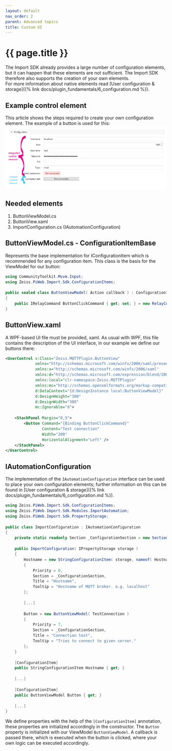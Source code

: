 ```yaml
---
layout: default
nav_order: 2
parent: Advanced topics
title: Custom UI
---
```


<!---
Ziele:
- aufzeigen, wie eigene UI-Elemente integriert werden können

Inhalt:
- anhand Beispiel-Plug-in das Vorgehen beschreiben
--->

# {{ page.title }}
The Import SDK already provides a large number of configuration elements, but it can happen that these elements are not sufficient. The Import SDK therefore also supports the creation of your own elements.\
For more information about native elements read [User configuration & storage]({% link docs/plugin_fundamentals/6_configuration.md %}).

## Example control element
This article shows the steps required to create your own configuration element. The example of a button is used for this:
![Control elements](../../assets/images/advanced_topics/2_custom_element.png "Control elements")

## Needed elements
1. ButtonViewModel.cs
2. ButtonView.xaml
3. ImportConfiguration.cs (IAutomationConfiguration)

## ButtonViewModel.cs - ConfigurationItemBase
Represents the base implementation for IConfigurationItem which is recommended for any configuration item. This class is the basis for the ViewModel for our button:
```c#
using CommunityToolkit.Mvvm.Input;
using Zeiss.PiWeb.Import.Sdk.ConfigurationItems;

public sealed class ButtonViewModel( Action callback ) : ConfigurationItemBase
{
	public IRelayCommand ButtonClickCommand { get; set; } = new RelayCommand( callback, () => true );
}
```

## ButtonView.xaml
A WPF-based UI file must be provided, xaml. As usual with WPF, this file contains the description of the UI interface, in our example we define our buttons there:
```xml
<UserControl x:Class="Zeiss.MQTTPlugin.ButtonView"
             xmlns="http://schemas.microsoft.com/winfx/2006/xaml/presentation"
             xmlns:x="http://schemas.microsoft.com/winfx/2006/xaml"
             xmlns:d="http://schemas.microsoft.com/expression/blend/2008"
             xmlns:local="clr-namespace:Zeiss.MQTTPlugin"
             xmlns:mc="http://schemas.openxmlformats.org/markup-compatibility/2006"
             d:DataContext="{d:DesignInstance local:ButtonViewModel}"
             d:DesignHeight="300"
             d:DesignWidth="300"
             mc:Ignorable="d">

    <StackPanel Margin="0,5">
        <Button Command="{Binding ButtonClickCommand}"
                Content="Test connection"
                Width="200"
                HorizontalAlignment="Left" />
    </StackPanel>
</UserControl>
```

## IAutomationConfiguration
The implementation of the `IAutomationConfiguration` interface can be used to place your own configuration elements; further information on this can be found in [User configuration & storage]({% link docs/plugin_fundamentals/6_configuration.md %}).

```c#
using Zeiss.PiWeb.Import.Sdk.ConfigurationItems;
using Zeiss.PiWeb.Import.Sdk.Modules.ImportAutomation;
using Zeiss.PiWeb.Import.Sdk.PropertyStorage;

public class ImportConfiguration : IAutomationConfiguration
{
	private static readonly Section _ConfigurationSection = new Section() { Title = "Configuration", Priority = 1 };

	public ImportConfiguration( IPropertyStorage storage )
	{
		Hostname = new StringConfigurationItem( storage, nameof( Hostname ), "localhost" )
		{
			Priority = 0,
			Section = _ConfigurationSection,
			Title = "Hostname",
			Tooltip = "Hostname of MQTT broker. e.g. localhost"
		};

		[...]

		Button = new ButtonViewModel( TestConnection )
		{
			Priority = 7,
			Section = _ConfigurationSection,
			Title = "Connection test",
			Tooltip = "Tries to connect to given server."
		};
	}

	[ConfigurationItem]
	public StringConfigurationItem Hostname { get; }

	[...]
	
	[ConfigurationItem]
	public ButtonViewModel Button { get; }
    
    [...]
}
```

We define properties with the help of the `[ConfigurationItem]` annotation, these properties are initialized accordingly in the constructor. The `Button` property is initialized with our ViewModel `ButtonViewModel`. A callback is passed there, which is executed when the button is clicked, where your own logic can be executed accordingly.